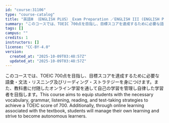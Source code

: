 ```yaml
---
id: "course:31106"
type: "course-catalog"
title: "英語Ⅲ （ENGLISH PLUS）_Exam Preparation ／ENGLISH III (ENGLISH PLUS)"
summary: "このコースでは、TOEIC 700点を目指し、目標スコアを達成するために必要な語彙・文法・リスニング及びリーディング・ストラテジーを身につけます。また、教科書に付随したオンライン学習を通して自己の学習を管理し自律した学習者を目指します。Th…"
tags: []
campus: ""
credits: 1
instructors: []
license: "CC-BY-4.0"
version:
  created_at: "2025-10-09T03:48:57Z"
  updated_at: "2025-10-09T03:48:57Z"
---
```

このコースでは、TOEIC 700点を目指し、目標スコアを達成するために必要な語彙・文法・リスニング及びリーディング・ストラテジーを身につけます。また、教科書に付随したオンライン学習を通して自己の学習を管理し自律した学習者を目指します。This course aims to equip students with the necessary vocabulary, grammar, listening, reading, and test-taking strategies to achieve a TOEIC score of 700. Additionally, through online learning associated with the textbook, students will manage their own learning and strive to become autonomous learners.

